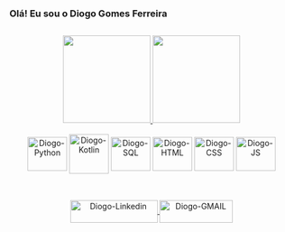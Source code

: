 ### Olá! Eu sou o Diogo Gomes Ferreira
##

<div align="center">
<a href="https://github.com/anuraghazra/github-readme-stats">
  <img height=155  src="https://github-readme-stats.vercel.app/api?username=Diogo-10&show_icons=true&theme=a" />
</a>
<a href="https://github.com/anuraghazra/convoychat">
   
  <img height=155  src="https://github-readme-stats.vercel.app/api/top-langs/?username=Diogo-10&layout=compact&show_icons=true&themea=" />
</a>
</div>

<div align="center" style="display: inline_block"><br>
<img align="center" alt="Diogo-Python" height="60" width="70" src="https://cdn.jsdelivr.net/gh/devicons/devicon@latest/icons/python/python-original.svg" />
<img align="center" alt="Diogo-Kotlin" height="70" width="70" src="https://cdn.jsdelivr.net/gh/devicons/devicon@latest/icons/kotlin/kotlin-original.svg" />
<img align="center" alt="Diogo-SQL" height="60" width="70" src="https://cdn.jsdelivr.net/gh/devicons/devicon@latest/icons/azuresqldatabase/azuresqldatabase-original.svg" />
<img align="center" alt="Diogo-HTML" height="60" width="70" src="https://cdn.jsdelivr.net/gh/devicons/devicon@latest/icons/html5/html5-original.svg" />
<img align="center" alt="Diogo-CSS" height="60" width="70" src="https://cdn.jsdelivr.net/gh/devicons/devicon@latest/icons/css3/css3-original.svg" />
<img align="center" alt="Diogo-JS" height="60" width="70" src="https://cdn.jsdelivr.net/gh/devicons/devicon@latest/icons/javascript/javascript-plain.svg" />      
</div>    

##

<div style="display: inline_block" align="center"><br>
  <a href="https://www.linkedin.com/in/diogogomesferreira/" target="_blank">
    <img align="center" alt="Diogo-Linkedin" height="40" width="155" src="https://img.shields.io/badge/LinkedIn-0077B5?style=for-the-badge&logo=linkedin&logoColor=white">
  </a>
    
  <a href="mailto:diogogf@hotmail.com">
    <img align="center" alt="Diogo-GMAIL" height="40" width="130" src="https://img.shields.io/badge/Gmail-D14836?style=for-the-badge&logo=gmail&logoColor=white">
  </a>
</div>
